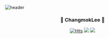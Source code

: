 ![header](https://capsule-render.vercel.app/api?type=waving&color=0:c31432,100:240b36&height=200&section=header&text=Welcome&fontSize=70&desc=changmok's%20github%20profile&fontAlign=50&fontAlignY=30&descAlign=50&descAlignY=50)
  
<div align=center>
  
### :star2: **ChangmokLee** :star2:
  
[![Hits](https://hits.seeyoufarm.com/api/count/incr/badge.svg?url=https%3A%2F%2Fgithub.com%2FChangmokLee&count_bg=%23000000&title_bg=%23000000&icon=github.svg&icon_color=%23FFFFFF&title=GitHub&edge_flat=false)](https://hits.seeyoufarm.com) <a href="https://www.instagram.com/changmoklee_/"><img src="https://img.shields.io/badge/Instagram-E4405F?style=flat-square&logo=Instagram&logoColor=white"/></a>  <a href="mailto:mokcandy97@gmail.com"><img src="https://img.shields.io/badge/Gmail-EA4335?style=flat-square&logo=Gmail&logoColor=white"/></a>

</div>
